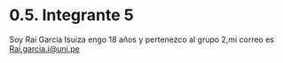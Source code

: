 # 0.5. Integrante 5

Soy Rai Garcia Isuiza engo 18 años y pertenezco al grupo 2,mi correo es Rai.garcia.i@uni.pe